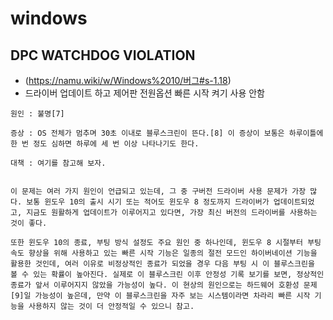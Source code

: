 # windows
## DPC WATCHDOG VIOLATION 
- (https://namu.wiki/w/Windows%2010/버그#s-1.18)
- 드라이버 업데이트 하고 제어판 전원옵션 빠른 시작 켜기 사용 안함
```
원인 : 불명[7]

증상 : OS 전체가 멈추며 30초 이내로 블루스크린이 뜬다.[8] 이 증상이 보통은 하루이틀에 한 번 정도 심하면 하루에 세 번 이상 나타나기도 한다.

대책 : 여기를 참고해 보자.


이 문제는 여러 가지 원인이 언급되고 있는데, 그 중 구버전 드라이버 사용 문제가 가장 많다. 보통 윈도우 10의 출시 시기 또는 적어도 윈도우 8 정도까지 드라이버가 업데이트되었고, 지금도 원활하게 업데이트가 이루어지고 있다면, 가장 최신 버전의 드라이버를 사용하는 것이 좋다.

또한 윈도우 10의 종료, 부팅 방식 설정도 주요 원인 중 하나인데, 윈도우 8 시절부터 부팅 속도 향상을 위해 사용하고 있는 빠른 시작 기능은 일종의 절전 모드인 하이버네이션 기능을 활용한 것인데, 여러 이유로 비정상적인 종료가 되었을 경우 다음 부팅 시 이 블루스크린을 볼 수 있는 확률이 높아진다. 실제로 이 블루스크린 이후 안정성 기록 보기를 보면, 정상적인 종료가 앞서 이루어지지 않았을 가능성이 높다. 이 현상의 원인으로는 하드웨어 호환성 문제[9]일 가능성이 높은데, 만약 이 블루스크린을 자주 보는 시스템이라면 차라리 빠른 시작 기능을 사용하지 않는 것이 더 안정적일 수 있으니 참고.
```

